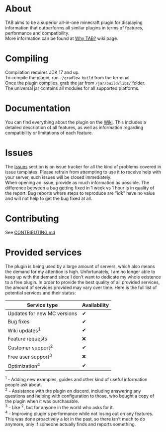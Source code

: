 # About
TAB aims to be a superior all-in-one minecraft plugin for displaying information that outperforms all 
similar plugins in terms of features, performance and compatibility.  
More information can be found at [Why TAB?](https://github.com/NEZNAMY/TAB/wiki/Why-TAB%3F) wiki page.

# Compiling
Compilation requires JDK 17 and up.  
To compile the plugin, run `./gradlew build` from the terminal.  
Once the plugin compiles, grab the jar from `/jar/build/libs/` folder.  
The universal jar contains all modules for all supported platforms.

# Documentation
You can find everything about the plugin on the [Wiki](https://github.com/NEZNAMY/TAB/wiki). This includes a detailed description
of all features, as well as information regarding compatibility or limitations of each feature.  

# Issues
The [Issues](https://github.com/NEZNAMY/TAB/issues) section is an issue tracker for all the kind of problems covered in issue templates.
Please refrain from attempting to use it to receive help with your server, such issues will be closed immediately.  
When opening an issue, provide as much information as possible. The difference between a bug getting fixed in 1 week vs 1 hour
is in quality of the report. Bug reports where steps to reproduce are "idk" have no value and will not help to get the bug fixed at all.  

# Contributing
See [CONTRIBUTING.md](https://github.com/NEZNAMY/TAB/blob/master/CONTRIBUTING.md)

# Provided services
The plugin is being used by a large amount of servers, which also means the demand for my attention is high. Unfortunately, 
I am no longer able to keep up with the demand since I don't want to dedicate my whole existence to a free plugin. 
In order to provide the best quality of all provided services, the amount of services provided may vary over time. 
Here is the full list of potential services and their status:

| Service type                  | Availability |
|-------------------------------|--------------|
| Updates for new MC versions   | ✔            |
| Bug fixes                     | ✔            |
| Wiki updates<sup>1</sup>      | ✔            |
| Feature requests              | ❌            |
| Customer support<sup>2</sup>  | ✔            |
| Free user support<sup>3</sup> | ❌            |
| Optimization<sup>4</sup>      | ✔            |

<sup>1</sup> - Adding new examples, guides and other kind of useful information people ask about.  
<sup>2</sup> - Assistance with the plugin on discord, including answering any questions and helping with 
configuration to those, who bought a copy of the plugin when it was purchasable.  
<sup>3</sup> - Like <sup>2</sup>, but for anyone in the world who asks for it.  
<sup>4</sup> - Improving plugin's performance while not losing out on any features. This was done 
proactively a lot in the past, so there isn't much to do anymore, only if someone actually finds and reports something.  